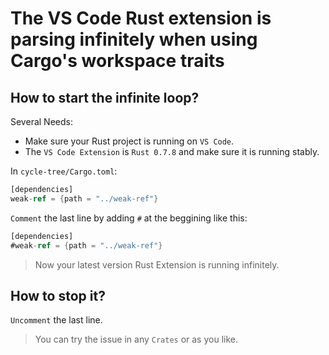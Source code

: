 <!--
 * @Date: 2020-10-15 22:07:20
 * @LastEditors: LIULIJING
 * @LastEditTime: 2020-10-15 22:27:43
-->

# The VS Code Rust extension is parsing infinitely when using Cargo's workspace traits

## How to start the infinite loop?

Several Needs:

- Make sure your Rust project is running on `VS Code`.
- The `VS Code Extension` is `Rust 0.7.8` and make sure it is running stably.

In `cycle-tree/Cargo.toml`:

```Rust
[dependencies]
weak-ref = {path = "../weak-ref"}
```

`Comment` the last line by adding `#` at the beggining like this:

```Rust
[dependencies]
#weak-ref = {path = "../weak-ref"}
```

> Now your latest version Rust Extension is running infinitely.

## How to stop it?

`Uncomment` the last line.

> You can try the issue in any `Crates` or  as you like.